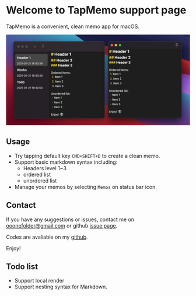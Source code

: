# Welcome to TapMemo support page

TapMemo is a convenient, clean memo app for macOS.

![Image](https://github.com/hagemon/TapMemo/blob/main/Resources/screenshot.png)

## Usage

- Try tapping default key `CMD+SHIFT+D` to create a clean memo.
- Support basic markdown syntax including:
  - Headers level 1~3
  - ordered list
  - unordered list
- Manage your memos by selecting `Memos` on status bar icon.

## Contact

If you have any suggestions or issues, contact me on ooonefolder@gmail.com or github [issue page](https://github.com/hagemon/TapMemo/issues).

Codes are avaliable on my [github](https://github.com/hagemon/TapMemo).

Enjoy!

## Todo list
- Support local render
- Support nesting syntax for Markdown.
